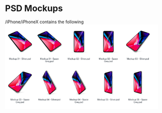 # PSD Mockups
/iPhone/iPhoneX contains the following
![iPhone X Group](https://raw.githubusercontent.com/basicbitsstudio/mockups/master/images/iphonex-group.png)
